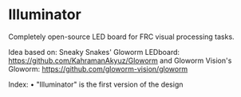 # Illuminator

Completely open-source LED board for FRC visual processing tasks.

Idea based on: Sneaky Snakes' Gloworm LEDboard: https://github.com/KahramanAkyuz/Gloworm and
               Gloworm Vision's Gloworm: https://github.com/gloworm-vision/gloworm

Index:
• "Illuminator" is the first version of the design 
